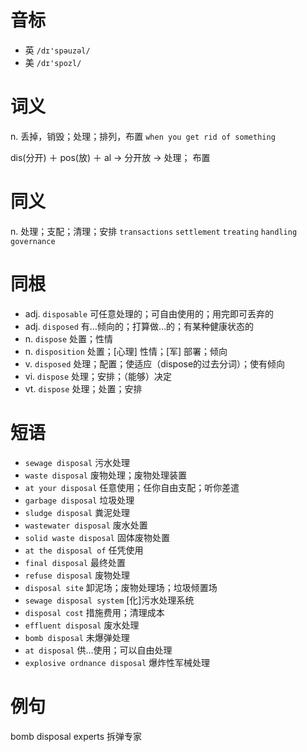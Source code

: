 # 音标

- 英 `/dɪ'spəuzəl/`
- 美 `/dɪ'spozl/`

# 词义

n. 丢掉，销毁；处理；排列，布置
`when you get rid of something`



dis(分开) ＋ pos(放) ＋ al → 分开放 → 处理； 布置

# 同义

n. 处理；支配；清理；安排
`transactions` `settlement` `treating` `handling` `governance`

# 同根

- adj. `disposable` 可任意处理的；可自由使用的；用完即可丢弃的
- adj. `disposed` 有…倾向的；打算做…的；有某种健康状态的
- n. `dispose` 处置；性情
- n. `disposition` 处置；[心理] 性情；[军] 部署；倾向
- v. `disposed` 处理；配置；使适应（dispose的过去分词）；使有倾向
- vi. `dispose` 处理；安排；（能够）决定
- vt. `dispose` 处理；处置；安排

# 短语

- `sewage disposal` 污水处理
- `waste disposal` 废物处理；废物处理装置
- `at your disposal` 任意使用；任你自由支配；听你差遣
- `garbage disposal` 垃圾处理
- `sludge disposal` 粪泥处理
- `wastewater disposal` 废水处置
- `solid waste disposal` 固体废物处置
- `at the disposal of` 任凭使用
- `final disposal` 最终处置
- `refuse disposal` 废物处理
- `disposal site` 卸泥场；废物处理场；垃圾倾置场
- `sewage disposal system` [化]污水处理系统
- `disposal cost` 措施费用；清理成本
- `effluent disposal` 废水处理
- `bomb disposal` 未爆弹处理
- `at disposal` 供…使用；可以自由处理
- `explosive ordnance disposal` 爆炸性军械处理

# 例句

bomb disposal experts
拆弹专家


